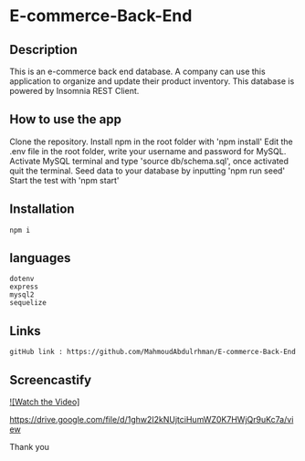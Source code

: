 # E-commerce-Back-End

## Description

This is an e-commerce back end database. A company can use this application to organize and update their product inventory. This database is powered by Insomnia REST Client.

## How to use  the app

Clone the repository.
Install npm in the root folder with 'npm install'
Edit the .env file in the root folder, write your username and password for MySQL.
Activate MySQL terminal and type 'source db/schema.sql', once activated quit the terminal.
Seed data to your database by inputting 'npm run seed'
Start the test with 'npm start'

## Installation

```${blackBlink.name}
npm i
```

## languages

```${blackBlink.name}
dotenv
express
mysql2
sequelize
```

## Links

```${blackBlink.name}
gitHub link : https://github.com/MahmoudAbdulrhman/E-commerce-Back-End
```

## Screencastify

[![Watch the Video]](https://youtu.be/FSkZ3fPZEQU "E-commerce-Back-End")

<https://drive.google.com/file/d/1ghw2I2kNUjtciHumWZ0K7HWjQr9uKc7a/view>

Thank you
